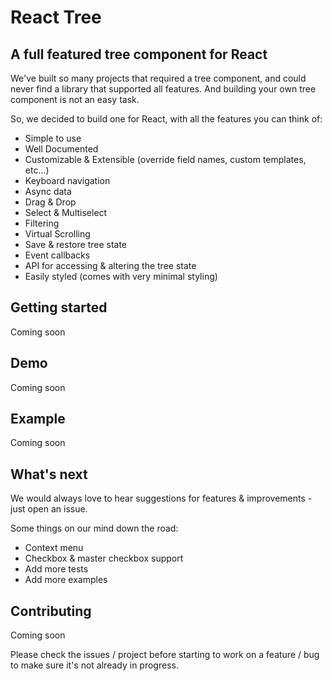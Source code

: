 # React Tree

## A full featured tree component for React
We've built so many projects that required a tree component, and could never find a library that supported all features.
And building your own tree component is not an easy task.

So, we decided to build one for React, with all the features you can think of:
* Simple to use
* Well Documented
* Customizable & Extensible (override field names, custom templates, etc...)
* Keyboard navigation
* Async data
* Drag & Drop
* Select & Multiselect
* Filtering
* Virtual Scrolling
* Save & restore tree state
* Event callbacks
* API for accessing & altering the tree state
* Easily styled (comes with very minimal styling)

## Getting started
Coming soon

## Demo
Coming soon

## Example
Coming soon

## What's next
We would always love to hear suggestions for features & improvements - just open an issue.

Some things on our mind down the road:
* Context menu
* Checkbox & master checkbox support
* Add more tests
* Add more examples

## Contributing
Coming soon

Please check the issues / project before starting to work on a feature / bug to make sure it's not already in progress.
